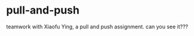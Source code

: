 # pull-and-push
teamwork with Xiaofu Ying, a pull and push assignment.
can you see it???                                                                
